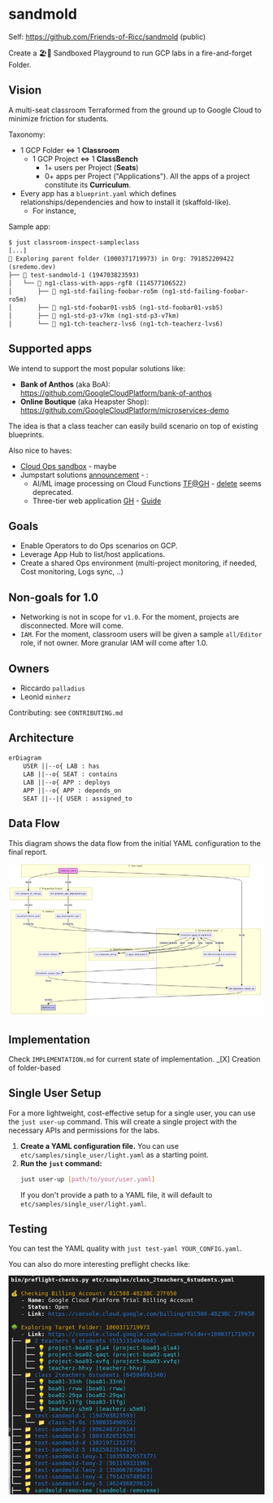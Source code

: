 # sandmold

Self: https://github.com/Friends-of-Ricc/sandmold (public)

Create a 🏖️🎲 Sandboxed Playground to run GCP labs in a fire-and-forget Folder.

## Vision

A multi-seat classroom Terraformed from the ground up to Google Cloud to minimize friction for students.

Taxonomy:

* 1 GCP Folder <=> 1 **Classroom**
  * 1 GCP Project <=> 1 **ClassBench**
    * 1+ users per Project (**Seats**)
    * 0+ apps per Project ("Applications"). All the apps of a project constitute its **Curriculum**.
* Every app has a `blueprint.yaml` which defines relationships/dependencies and how to install it (skaffold-like).
    * For instance,

Sample app:


```
$ just classroom-inspect-sampleclass
[...]
🌳 Exploring parent folder (1000371719973) in Org: 791852209422 (sredemo.dev)
├── 📁 test-sandmold-1 (194703823593)
│   └── 📁 ng1-class-with-apps-rgf8 (114577106522)
│       ├── 🧩 ng1-std-failing-foobar-ro5m (ng1-std-failing-foobar-ro5m)
│       ├── 🧩 ng1-std-foobar01-vsb5 (ng1-std-foobar01-vsb5)
│       ├── 🧩 ng1-std-p3-v7km (ng1-std-p3-v7km)
│       └── 🧩 ng1-tch-teacherz-lvs6 (ng1-tch-teacherz-lvs6)
```
## Supported apps

We intend to support the most popular solutions like:
* **Bank of Anthos** (aka BoA): https://github.com/GoogleCloudPlatform/bank-of-anthos
* **Online Boutique** (aka Heapster Shop): https://github.com/GoogleCloudPlatform/microservices-demo

The idea is that a class teacher can easily build scenario on top of existing blueprints.

Also nice to haves:

* [Cloud Ops sandbox](https://github.com/GoogleCloudPlatform/cloud-ops-sandbox) - maybe
* Jumpstart solutions [announcement](https://cloud.google.com/blog/products/application-modernization/introducing-google-cloud-jump-start-solutions) - :
  * AI/ML image processing on Cloud Functions [TF@GH](https://github.com/GoogleCloudPlatform/terraform-ml-image-annotation-gcf/tree/sic-jss/infra) - [delete](https://cloud.google.com/architecture/ai-ml/image-processing-cloud-functions?_gl=1*18ivjg4*_ga*MTU4NDM3ODU4My4xNzUxMzU5MDE2*_ga_WH2QY8WWF5*czE3NTEzNjQ0NzAkbzIkZzEkdDE3NTEzNjQ0NzMkajU3JGwwJGgw) seems deprecated.
  * Three-tier web application [GH](https://github.com/GoogleCloudPlatform/terraform-google-three-tier-web-app/tree/sic-jss-3) - [Guide](https://cloud.google.com/architecture/application-development/three-tier-web-app?_gl=1*1vwq5ks*_ga*MTU4NDM3ODU4My4xNzUxMzU5MDE2*_ga_WH2QY8WWF5*czE3NTEzNjQ0NzAkbzIkZzEkdDE3NTEzNjQ2MTgkajEyJGwwJGgw)


## Goals

* Enable Operators to do Ops scenarios on GCP.
* Leverage  App Hub to list/host applications.
* Create a shared Ops environment (multi-project monitoring, if needed, Cost monitoring, Logs sync, ..)

## Non-goals for 1.0

* Networking is not in scope for `v1.0`. For the moment, projects are disconnected. More will come.
* `IAM`. For the moment, classroom users will be given a sample `all/Editor` role, if not owner. More granular IAM will come after 1.0.

## Owners

* Riccardo `palladius`
* Leonid `minherz`

Contributing: see `CONTRIBUTING.md`

## Architecture

```mermaid
erDiagram
    USER ||--o{ LAB : has
    LAB ||--o{ SEAT : contains
    LAB ||--o{ APP : deploys
    APP ||--o{ APP : depends_on
    SEAT ||--|{ USER : assigned_to
```

## Data Flow

This diagram shows the data flow from the initial YAML configuration to the final report.

![Data Flow Diagram](doc/data_flow_diagram.png)

## Implementation

Check `IMPLEMENTATION.md` for current state of implementation.
_[X] Creation of folder-based

## Single User Setup

For a more lightweight, cost-effective setup for a single user, you can use the `just user-up` command. This will create a single project with the necessary APIs and permissions for the labs.

1.  **Create a YAML configuration file.** You can use `etc/samples/single_user/light.yaml` as a starting point.
2.  **Run the `just` command:**
    ```bash
    just user-up [path/to/your/user.yaml]
    ```
    If you don't provide a path to a YAML file, it will default to `etc/samples/single_user/light.yaml`.

## Testing

You can test the YAML quality with `just test-yaml YOUR_CONFIG.yaml`.

You can also do more interesting preflight checks like:

![preflight checks](doc/preflight-check-screenshot.png)
